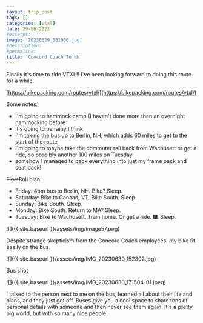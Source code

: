 ```yaml
---
layout: trip_post
tags: []
categories: [vtxl]
date: 29-06-2023
#excerpt: ''
image: '20230629_081906.jpg'
#description:
#permalink:
title: 'Concord Coach To NH'
---
```


Finally it's time to ride VTXL!! I've been looking forward to doing this route for a while.

[https://bikepacking.com/routes/vtxl/](https://bikepacking.com/routes/vtxl/)

Some notes:

- I'm going to hammock camp (I haven't done more than an overnight hammocking before
- it's going to be rainy I think
- I'm taking the bus up to Berlin, NH, which adds 60 miles to get to the start of the route
- I'm going to maybe take the commuter rail back from Wachusett or get a ride, so possibly another 100 miles on Tuesday
- somehow I managed to pack everything into just my frame pack and seat pack!

~~Float~~Roll plan:
- Friday: 4pm bus to Berlin, NH. Bike? Sleep.
- Saturday: Bike to Canaan, VT. Bike South. Sleep.
- Sunday: Bike South. Sleep.
- Monday: Bike South. Return to MA? Sleep.
- Tuesday: Bike to Wachusett. Train home. Or get a ride. 🎆. Sleep.

![]({{ site.baseurl }}/assets/img/image57.png)

Despite strange skepticism from the Concord Coach employees, my bike fit easily on the bus.

![]({{ site.baseurl }}/assets/img/IMG_20230630_152302.jpg)

Bus shot

![]({{ site.baseurl }}/assets/img/IMG_20230630_171504-01.jpeg)

I talked to the person next to me on the bus, learned all about their life and plans, and they just got off. Buses give you a cool space to share tons of personal details with someone and then never see them again. It's a pretty big world, but with so many nice people.
